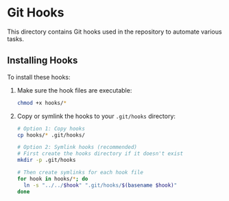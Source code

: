 # Git Hooks

This directory contains Git hooks used in the repository to automate various tasks.

## Installing Hooks

To install these hooks:

1. Make sure the hook files are executable:

   ```bash
   chmod +x hooks/*
   ```

2. Copy or symlink the hooks to your `.git/hooks` directory:

   ```bash
   # Option 1: Copy hooks
   cp hooks/* .git/hooks/

   # Option 2: Symlink hooks (recommended)
   # First create the hooks directory if it doesn't exist
   mkdir -p .git/hooks

   # Then create symlinks for each hook file
   for hook in hooks/*; do
     ln -s "../../$hook" ".git/hooks/$(basename $hook)"
   done
   ```
